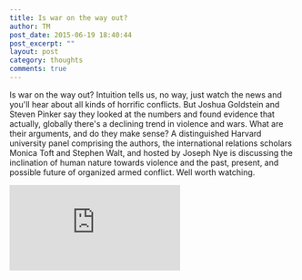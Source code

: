 ```yaml
---
title: Is war on the way out?
author: TM
post_date: 2015-06-19 18:40:44
post_excerpt: ""
layout: post
category: thoughts
comments: true
---
```


Is war on the way out? Intuition tells us, no way, just watch the news and you'll hear about all kinds of horrific conflicts. But Joshua Goldstein and Steven Pinker say they looked at the numbers and found evidence that actually, globally there's a declining trend in violence and wars. What are their arguments, and do they make sense? A distinguished Harvard university panel comprising the authors, the international relations scholars Monica Toft and Stephen Walt, and hosted by Joseph Nye is discussing the inclination of human nature towards violence and the past, present, and possible future of organized armed conflict. Well worth watching.

<iframe src="https://www.youtube.com/embed/KZWvyBuvKX0" frameborder="0" allowfullscreen></iframe>